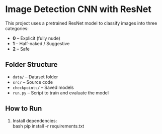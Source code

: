 # Image Detection CNN with ResNet

This project uses a pretrained ResNet model to classify images into three categories:

- **0** – Explicit (fully nude)  
- **1** – Half-naked / Suggestive  
- **2** – Safe  

## Folder Structure

- `data/` – Dataset folder  
- `src/` – Source code  
- `checkpoints/` – Saved models  
- `run.py` – Script to train and evaluate the model  

## How to Run

1. Install dependencies:  
   bash
   pip install -r requirements.txt

